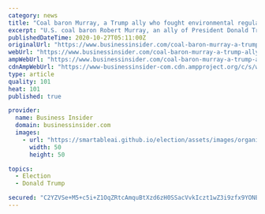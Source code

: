 ```yaml
---
category: news
title: "Coal baron Murray, a Trump ally who fought environmental regulation, dead at 80"
excerpt: "U.S. coal baron Robert Murray, an ally of President Donald Trump and a leading industry voice who called global warming a hoax, died on Sunday at age 80, U.S. media reported."
publishedDateTime: 2020-10-27T05:11:00Z
originalUrl: "https://www.businessinsider.com/coal-baron-murray-a-trump-ally-who-fought-environmental-regulation-dead-at-80-2020-10"
webUrl: "https://www.businessinsider.com/coal-baron-murray-a-trump-ally-who-fought-environmental-regulation-dead-at-80-2020-10"
ampWebUrl: "https://www.businessinsider.com/coal-baron-murray-a-trump-ally-who-fought-environmental-regulation-dead-at-80-2020-10?amp"
cdnAmpWebUrl: "https://www-businessinsider-com.cdn.ampproject.org/c/s/www.businessinsider.com/coal-baron-murray-a-trump-ally-who-fought-environmental-regulation-dead-at-80-2020-10?amp"
type: article
quality: 101
heat: 101
published: true

provider:
  name: Business Insider
  domain: businessinsider.com
  images:
    - url: "https://smartableai.github.io/election/assets/images/organizations/businessinsider.com-50x50.jpg"
      width: 50
      height: 50

topics:
  - Election
  - Donald Trump

secured: "C2YZVSe+M5+c5i+Z1OqZRtcAmquBtXzd6zH0SSacVvkIczt1wZ3i9zfx9YONEElcj6fTI6y0E8ujGpuiodYHf1Y956l99VZcYWhCgTiQd4zLexzOcM0uIjPXu5ny99aDDeIt0rvCfiLgPcK3BxoA1gAm0C99ntZo0XWLM6U2A6pVGuiOqQpXFREVitlqNYvM5SqigSS9Lo6c4RkpPWC/BblGsLrO05NV8A4sPBVUnDFRMJcRmRcBIQvqsctYMwo96sxlezgo6yiaotckJtVWNBj8ZdFVLfC1wcz55EMOamqg718Eta/fyh83FQJxxA5YCRgQ+U/7Dss7DWw+fR03tiZ2hpCzZWZcGxdRRDjhFQE=;s6x39TRWP9OtnIvZ/KP7Jw=="
---
```


